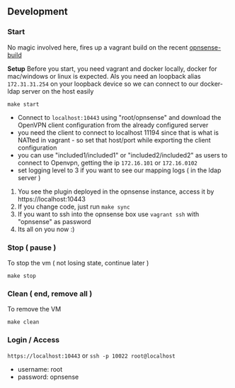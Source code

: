 ## Development

### Start

No magic involved here, fires up a vagrant build on the recent [opnsense-build](https://app.vagrantup.com/eugenmayer/boxes/opnsense)

**Setup**
Before you start, you need vagrant and docker locally, docker for mac/windows or linux is expected.
Als you need an loopback alias `172.31.31.254` on your loopback device so we can connect to our docker-ldap server 
on the host easily

```
make start
```

- Connect to `localhost:10443` using "root/opnsense" and download the OpenVPN client configuration from the already configured server
- you need the client to connect to localhost 11194 since that is what is NATted in vagrant - so set that host/port while exporting the client configuration
- you can use "included1/included1" or "included2/included2" as users to connect to Openvpn, getting the ip `172.16.101` or `172.16.0102`  
- set logging level to 3 if you want to see our mapping logs ( in the ldap server )

1. You see the plugin deployed in the opnsense instance, access it by https://localhost:10443
2. If you change code, just run `make sync`
3. If you want to ssh into the opnsense box use `vagrant ssh` with "opnsense" as password
4. Its all on you now :)

### Stop ( pause )
To stop the vm ( not losing state, continue later )
```   
make stop
```

### Clean ( end, remove all )
To remove the VM
```
make clean
```

### Login / Access

`https://localhost:10443` or `ssh -p 10022 root@localhost`
- username: root
- password: opnsense
                           


